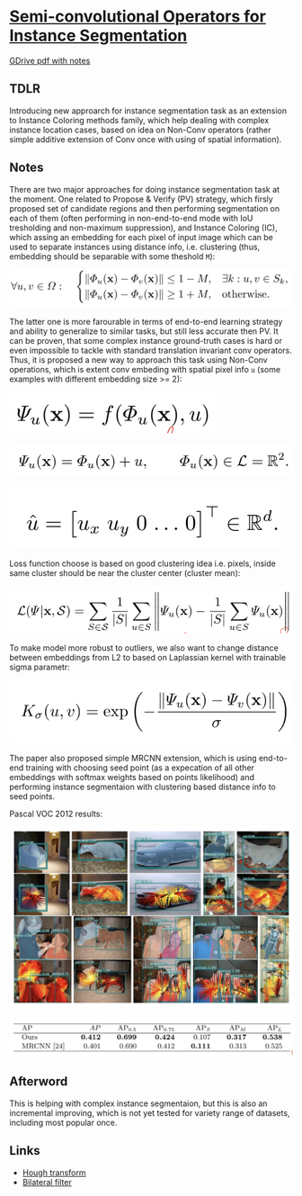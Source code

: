 # [Semi-convolutional Operators for Instance Segmentation](https://arxiv.org/abs/1807.10712)

[GDrive pdf with notes](https://drive.google.com/file/d/1dpS5JCiPU9zHOGXCg6gdqsdl2X7zNXij/view?usp=sharing)

## TDLR

Introducing new approarch for instance segmentation task as an extension to Instance Coloring methods family, which help dealing with complex instance location cases, based on idea on Non-Conv operators (rather simple additive extension of Conv once with using of spatial information).

## Notes

There are two major approaches for doing instance segmentation task at the moment. One related to Propose & Verify (PV) strategy, which firsly proposed set of candidate regions and then performing segmentation on each of them (often performing in non-end-to-end mode with IoU tresholding and non-maximum suppression), and Instance Coloring (IC), which assing an embedding for each pixel of input image which can be used to separate instances using distance info, i.e. clustering (thus, embedding should be separable with some theshold `M`):

![](ic_approach.png)

The latter one is more farourable in terms of end-to-end learning strategy and ability to generalize to similar tasks, but still less accurate then PV. It can be proven, that some complex instance ground-truth cases is hard or even impossible to tackle with standard translation invariant conv operators. Thus, it is proposed a new way to approach this task using Non-Conv operations, which is extent conv embeding with spatial pixel info `u` (some examples with different embedding size >= 2):

![](nonconv_1.png)

![](nonconv_2.png)

![](nonconv_3.png)

Loss function choose is based on good clustering idea i.e. pixels, inside same cluster should be near the cluster center (cluster mean):

![](loss.png)

To make model more robust to outliers, we also want to change distance between embeddings from L2 to based on Laplassian kernel with trainable sigma parametr:

![](laplassian_kernel.png)

The paper also proposed simple MRCNN extension, which is using end-to-end training with choosing seed point (as a expecation of all other embeddings with softmax weights based on points likelihood) and performing instance segmentaion with clustering based distance info to seed points.

Pascal VOC 2012 results:

![](results_1.png)

![](results_2.png)

## Afterword

This is helping with complex instance segmentaion, but this is also an incremental improving, which is not yet tested for variety range of datasets, including most popular once.

## Links

- [Hough transform](https://en.wikipedia.org/wiki/Hough_transform)
- [Bilateral filter](https://en.wikipedia.org/wiki/Bilateral_filter)
